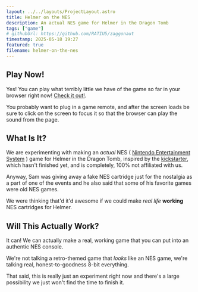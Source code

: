 ```yaml
---
layout: ../../layouts/ProjectLayout.astro
title: Helmer on the NES
description: An actual NES game for Helmer in the Dragon Tomb
tags: ["game"]
# githubUrl: https://github.com/RATIU5/zaggonaut
timestamp: 2025-05-18 19:27
featured: true
filename: helmer-on-the-nes
---
```


## Play Now!

Yes! You can play what terribly little we have of the game so far in your browser right now! [Check
it out!][emu].

You probably want to plug in a game remote, and after the screen loads be sure to click on the
screen to focus it so that the browser can play the sound from the page.

[emu]: /emulator/helmer/index.html

## What Is It?

We are experimenting with making an _actual_ NES ( [Nintendo Entertainment System][nes] ) game for Helmer
in the Dragon Tomb, inspired by the [kickstarter], which hasn't finished yet, and is completely,
100% not affiliated with us.

Anyway, Sam was giving away a fake NES cartridge just for the nostalgia as a part of one of the
events and he also said that some of his favorite games were old NES games.

We were thinking that'd it'd awesome if we could make _real life_ **working** NES cartridges for
Helmer.

[kickstarter]: https://www.kickstarter.com/projects/storywarren/green-ember-helmer-in-the-dragon-tomb
[nes]: https://en.wikipedia.org/wiki/Nintendo_Entertainment_System

## Will This Actually Work?

It can! We can actually make a real, working game that you can put into an authentic NES console.

We're not talking a retro-themed game that _looks_ like an NES game, we're talking real,
honest-to-goodness 8-bit everything.

That said, this is really just an experiment right now and there's a large possibility we just won't
find the time to finish it.
